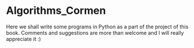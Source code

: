 # Algorithms_Cormen

Here we shall write some programs in Python as a part of the project of this book. Comments and suggestions are more than welcome and I will really appreciate it :)
